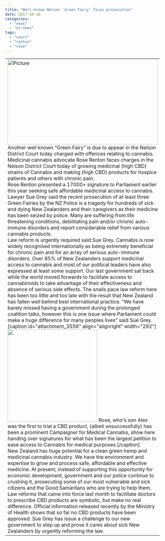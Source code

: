 ```yaml
---
title: "Well-known Nelson 'Green Fairy' faces prosecution"
date: 2017-10-16
categories: 
  - "news"
  - "nz-news"
tags: 
  - "court"
  - "renton"
  - "rose"
---
```


<table id="blogTable" class="wsite-not-footer"><tbody><tr><td valign="top"><div id="523481675680186902-blog" class="blog-body"><div id="wsite-content"><div id="blog-post-347801512773202156" class="blog-post"><div class="blog-content"><div><div class="wsite-image wsite-image-border-none "><a><img class="alignright" src="https://www.cannasseur.co.nz/uploads/2/6/5/1/26512369/1454033253216-1_orig.jpg" alt="Picture" width="490" height="276"></a><div></div></div></div><div class="paragraph">Another well known “Green Fairy” is due to appear in the Nelson District Court today charged with offences relating to cannabis.<div></div>Medicinal cannabis advocate Rose Renton faces charges in the Nelson District Court today of growing medicinal (high CBD) strains of Cannabis and making (high CBD) products for hospice patients and others with chronic pain.<div></div>Rose Renton presented a 17000+ signature to Parliament earlier this year seeking safe affordable medicinal access to cannabis.<div></div>Lawyer Sue Grey said the recent prosecution of at least three Green Fairies by the NZ Police is a tragedy for hundreds of sick and dying New Zealanders and their caregivers as their medicine has been seized by police. Many are suffering from life threatening conditions, debilitating pain and/or chronic auto-immune disorders and report considerable relief from various cannabis products.<div></div>Law reform is urgently required said Sue Grey. Cannabis is now widely recognised internationally as being extremely beneficial for chronic pain and for an array of serious auto-immune disorders. Over 85% of New Zealanders support medicinal access to cannabis and most of our political leaders have also expressed at least some support. Our last government sat back while the world moved forwards to facilitate access to cannabinoids to take advantage of their effectiveness and absence of serious side effects. The snails pace law reform here has been too little and too late with the result that New Zealand has fallen well behind best international practice. “We have barely missed having a government during the prolonged coalition talks, however this is one issue where Parliament could make a huge difference for many peoples lives” said Sue Grey.<div></div>[caption id="attachment_3556" align="alignright" width="292"]<img class="wp-image-3556 size-medium" src="/wp-content/uploads/2016/11/Petition-292x300.jpg" alt="" width="292" height="300"> Rose, who's son Alex was the first to trial a CBD product, (albeit unsuccessfully) has been a prominent Campaigner for Medical Cannabis, show here handing over signatures for what has been the largest petition to ease access to Cannabis for medical purposes.[/caption]<div></div>New Zealand has huge potential for a clean green hemp and medicinal cannabis industry. We have the environment and expertise to grow and process safe, affordable and effective medicine. At present, instead of supporting this opportunity for economic development, government and our police continue to crushing it, prosecuting some of our most vulnerable and sick citizens and the Good Samaritans who are trying to help them.<div></div>Law reforms that came into force last month to facilitate doctors to prescribe CBD products are symbolic, but make no real difference. Official information released recently by the Ministry of Health shows that so far no CBD products have been approved. Sue Grey has issue a challenge to our new government to step up and prove it cares about sick New Zealanders by urgently reforming the law.</div></div></div></div></div></td></tr></tbody></table>

